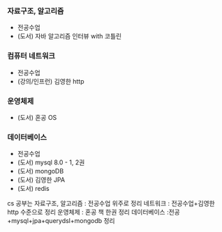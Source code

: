 
### 자료구조, 알고리즘
- 전공수업
- (도서) 자바 알고리즘 인터뷰 with 코틀린

### 컴퓨터 네트워크
- 전공수업
- (강의/인프런) 김영한 http

### 운영체제
- (도서) 혼공 OS

### 데이터베이스
- 전공수업
- (도서) mysql 8.0 - 1, 2권
- (도서) mongoDB
- (도서) 김영한 JPA
- (도서) redis

cs 공부는 자료구조, 알고리즘 : 전공수업 위주로 정리 네트워크 : 전공수업+김영한 http 수준으로 정리 운영체제 : 혼공 책 한권 정리 데이터베이스 :전공+mysql+jpa+querydsl+mongodb 정리